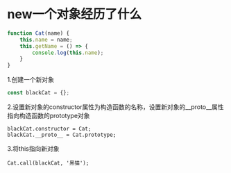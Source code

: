 # new一个对象经历了什么 
```javascript
function Cat(name) {
    this.name = name;
    this.getName = () => {
        console.log(this.name);
    }
}
```
1.创建一个新对象
```javascript
const blackCat = {};
```

2.设置新对象的constructor属性为构造函数的名称，设置新对象的__proto__属性指向构造函数的prototype对象
```
blackCat.constructor = Cat;
blackCat.__proto__ = Cat.prototype;
```

3.将this指向新对象
```
Cat.call(blackCat, '黑猫');
```